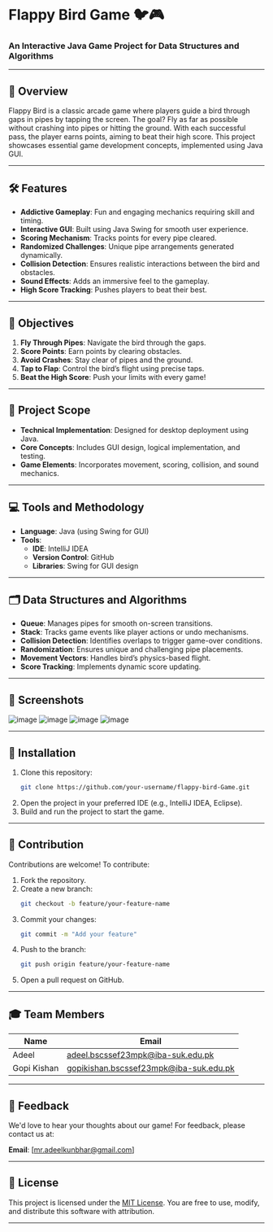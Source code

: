 
# Flappy Bird Game 🐦🎮

### An Interactive Java Game Project for Data Structures and Algorithms

---

## 📖 Overview
Flappy Bird is a classic arcade game where players guide a bird through gaps in pipes by tapping the screen. The goal? Fly as far as possible without crashing into pipes or hitting the ground. With each successful pass, the player earns points, aiming to beat their high score. This project showcases essential game development concepts, implemented using Java GUI.

---

## 🛠 Features
- **Addictive Gameplay**: Fun and engaging mechanics requiring skill and timing.
- **Interactive GUI**: Built using Java Swing for smooth user experience.
- **Scoring Mechanism**: Tracks points for every pipe cleared.
- **Randomized Challenges**: Unique pipe arrangements generated dynamically.
- **Collision Detection**: Ensures realistic interactions between the bird and obstacles.
- **Sound Effects**: Adds an immersive feel to the gameplay.
- **High Score Tracking**: Pushes players to beat their best.

---

## 🎯 Objectives
1. **Fly Through Pipes**: Navigate the bird through the gaps.
2. **Score Points**: Earn points by clearing obstacles.
3. **Avoid Crashes**: Stay clear of pipes and the ground.
4. **Tap to Flap**: Control the bird’s flight using precise taps.
5. **Beat the High Score**: Push your limits with every game!

---

## 📐 Project Scope
- **Technical Implementation**: Designed for desktop deployment using Java.
- **Core Concepts**: Includes GUI design, logical implementation, and testing.
- **Game Elements**: Incorporates movement, scoring, collision, and sound mechanics.

---

## 💻 Tools and Methodology
- **Language**: Java (using Swing for GUI)
- **Tools**: 
  - **IDE**: IntelliJ IDEA 
  - **Version Control**: GitHub
  - **Libraries**: Swing for GUI design

---

## 🗂 Data Structures and Algorithms
- **Queue**: Manages pipes for smooth on-screen transitions.
- **Stack**: Tracks game events like player actions or undo mechanisms.
- **Collision Detection**: Identifies overlaps to trigger game-over conditions.
- **Randomization**: Ensures unique and challenging pipe placements.
- **Movement Vectors**: Handles bird’s physics-based flight.
- **Score Tracking**: Implements dynamic score updating.

---

## 📸 Screenshots
![image](https://github.com/user-attachments/assets/d8169193-ba15-4be3-ad6c-e2abdcf47bcc) ![image](https://github.com/user-attachments/assets/9001b5d0-0bb6-43c7-80d7-394b5027f98f)
![image](https://github.com/user-attachments/assets/c4d68ae2-65e8-488a-9cfd-1113892d0010) ![image](https://github.com/user-attachments/assets/178bdf75-2a6d-4f92-9106-2c185974fbe6)   

---

## 📂 Installation
1. Clone this repository:
   ```bash
   git clone https://github.com/your-username/flappy-bird-Game.git
   ```
2. Open the project in your preferred IDE (e.g., IntelliJ IDEA, Eclipse).
3. Build and run the project to start the game.

---

## 🤝 Contribution
Contributions are welcome! To contribute:
1. Fork the repository.
2. Create a new branch:
   ```bash
   git checkout -b feature/your-feature-name
   ```
3. Commit your changes:
   ```bash
   git commit -m "Add your feature"
   ```
4. Push to the branch:
   ```bash
   git push origin feature/your-feature-name
   ```
5. Open a pull request on GitHub.

---

## 🎓 Team Members
| **Name**         | **Email**                                   |
|------------------|---------------------------------------------|
| Adeel           | adeel.bscssef23mpk@iba-suk.edu.pk          |
| Gopi Kishan     | gopikishan.bscssef23mpk@iba-suk.edu.pk     |

---

## 💬 Feedback
We'd love to hear your thoughts about our game! For feedback, please contact us at:

**Email**: [mr.adeelkunbhar@gmail.com]  

---

## 📜 License
This project is licensed under the [MIT License](LICENSE). You are free to use, modify, and distribute this software with attribution.

---
